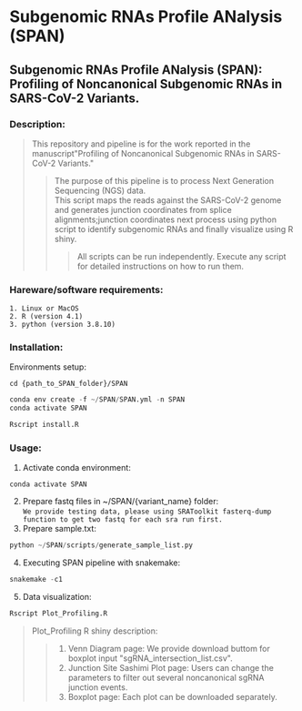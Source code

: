# Subgenomic RNAs Profile ANalysis (SPAN)

## Subgenomic RNAs Profile ANalysis (SPAN): Profiling of Noncanonical Subgenomic RNAs in SARS-CoV-2 Variants.

### Description:
>This repository and pipeline is for the work reported in the manuscript"Profiling of Noncanonical Subgenomic RNAs in SARS-CoV-2 Variants."  
>>The purpose of this pipeline is to process Next Generation Sequencing (NGS) data.   
>>This script maps the reads against the SARS-CoV-2 genome and generates junction coordinates from splice alignments;junction coordinates next process using python script to identify subgenomic RNAs and finally visualize using R shiny.  
>>>All scripts can be run independently. Execute any script for detailed instructions on how to run them.
### Hareware/software requirements: 
    1. Linux or MacOS
    2. R (version 4.1)
    3. python (version 3.8.10)
### Installation:
Environments setup:
```shell
cd {path_to_SPAN_folder}/SPAN
```
```python
conda env create -f ~/SPAN/SPAN.yml -n SPAN
conda activate SPAN
```
```r
Rscript install.R
```         
### Usage:  
1. Activate conda environment:
```shell
conda activate SPAN
```
2. Prepare fastq files in ~/SPAN/{variant_name} folder:  
`We provide testing data, please using SRAToolkit fasterq-dump function to get two fastq for each sra run first.`
3. Prepare sample.txt:
```python
python ~/SPAN/scripts/generate_sample_list.py
```    
4. Executing SPAN pipeline with snakemake:
```python
snakemake -c1
```
5. Data visualization:
```r    
Rscript Plot_Profiling.R
```
> Plot_Profiling R shiny description:  
>>1. Venn Diagram page: We provide download buttom for boxplot input "sgRNA_intersection_list.csv".  
>>2. Junction Site Sashimi Plot page: Users can change the parameters to filter out several noncanonical sgRNA junction events.  
>>3. Boxplot page: Each plot can be downloaded separately.
